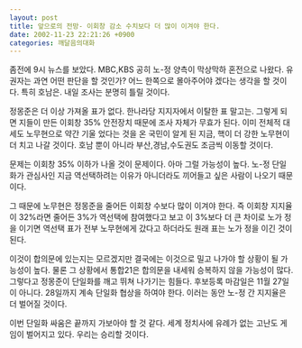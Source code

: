 ```yaml
---
layout: post
title: 앞으로의 전망- 이회창 감소 수치보다 더 많이 이겨야 한다.
date: 2002-11-23 22:21:26 +0900
categories: 깨달음의대화
---
```

좀전에 9시 뉴스를 보았다. MBC,KBS 공히 노-정 양측이 막상막하 혼전으로 나왔다. 유권자는 과연 어떤 판단을 할 것인가? 어느 한쪽으로 몰아주어야 겠다는 생각을 할 것이다. 특히 호남은. 내일 조사는 분명히 틀릴 것이다.
  

  
정몽준은 더 이상 가져올 표가 없다. 한나라당 지지자에서 이탈한 표 말고는. 그렇게 되면 지들이 만든 이회창 35% 안전장치 때문에 조사 자체가 무효가 된다. 이미 전체적 대세도 노무현으로 약간 기울 었다는 것을 온 국민이 알게 된 지금, 핵이 더 강한 노무현이 더 치고 나갈 것이다. 호남 뿐이 아니라 부산,경남,수도권도 조금씩 이동할 것이다.
  

  
문제는 이회창 35% 이하가 나올 것이 문제이다. 아마 그럴 가능성이 높다. 노-정 단일화가 관심사인 지금 역선택하려는 이유가 아니더라도 끼어들고 싶은 사람이 나오기 때문이다.
  

  
그 때문에 노무현은 정몽준을 줄어든 이회창 수보다 많이 이겨야 한다. 즉 이회창 지지율이 32%라면 줄어든 3%가 역선택에 참여했다고 보고 이 3%보다 더 큰 차이로 노가 정을 이기면 역선택 표가 전부 노무현에게 갔다고 하더라도 원래 표는 노가 정을 이긴 것이 된다.
  

  
이것이 합의문에 있는지는 모르겠지만 결국에는 이것으로 밀고 나가야 할 상황이 될 가능성이 높다. 물론 그 상황에서 통합21은 합의문을 내세워 승복하지 않을 가능성이 많다. 그렇다고 정몽준이 단일화를 깨고 뛰쳐 나가기는 힘들다. 후보등록 마감일은 11월 27일이 아니다. 28일까지 계속 단일화 협상을 하여야 한다. 이러는 동안 노-정 간 지지율은 더 벌어질 것이다.
  

  
이번 단일화 싸움은 끝까지 가보아야 할 것 같다. 세계 정치사에 유례가 없는 고난도 게임이 벌어지고 있다. 우리는 승리할 것이다.